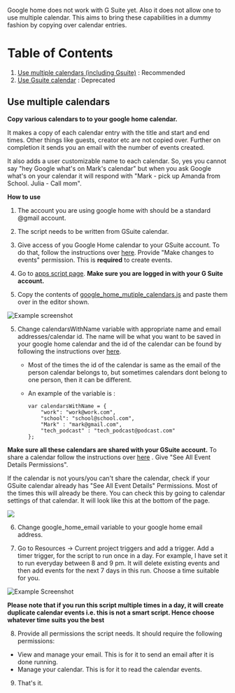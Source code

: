 Google home does not work with G Suite yet. Also it does not allow one to use multiple calendar. This aims to bring these capabilities in a dummy fashion by copying over calendar entries.

# Table of Contents
1. [Use multiple calendars (including Gsuite)](#Use-multiple-calendars) : Recommended
2. [Use Gsuite calendar](#Using-GSuite-calendar) : Deprecated

## Use multiple calendars

**Copy various calendars to to your google home calendar.**

It makes a copy of each calendar entry with the title and start and end times. Other things like guests, creator etc are not copied over. Further on completion it sends you an email with the number of events created. 

It also adds a user customizable name to each calendar. So, yes you cannot say "hey Google what's on Mark's calendar" but when you ask Google what's on your calendar it will respond with "Mark - pick up Amanda from School.  Julia - Call mom".

**How to use** 

1) The account you are using google home with should be a standard @gmail account. 

1) The script needs to be written from GSuite calendar. 

2) Give access of you Google Home calendar to your GSuite account. To do that, follow the instructions over [here](https://support.google.com/calendar/answer/37082?hl=en-GB). Provide "Make changes to events" permission. This is **required** to create events.


3) Go to [apps script page](https://script.google.com/intro). **Make sure you are logged in with your G Suite account.**

4) Copy the contents of [google_home_mutiple_calendars.js](google_home_mutiple_calendars.js)  and paste them over in the editor shown. 


![Example screenshot](img/2017-09-02-15-38-11.png)

5) Change calendarsWithName variable with appropriate name and email addresses/calendar id. The name will be what you want to be saved in your google home calendar and the id of the calendar can be found by following the instructions over [here](https://docs.simplecalendar.io/find-google-calendar-id/).
    *  Most of the times the id of the calendar is same as the email of the person calendar belongs to, but sometimes calendars dont belong to one person, then it can be different. 
    *  An example of the variable is :

        ```
        var calendarsWithName = {
            "work": "work@work.com",
            "school": "school@school.com",
            "Mark" : "mark@gmail.com",
            "tech_podcast" : "tech_podcast@podcast.com"
        };
        ```


**Make sure all these calendars are shared with your GSuite account.**  To share a calendar follow the instructions over [here](https://support.google.com/calendar/answer/37082?hl=en-GB) . Give "See All Event Details Permissions". 

If the calendar is not yours/you can't share the calendar, check if your GSuite calendar already has "See All Event Details" Permissions. Most of the times this will already be there. You can check this by going to calendar settings of that calendar. It will look like this at the bottom of the page.

![](img/2017-09-02-15-50-44.png)

6) Change google_home_email variable to your google home email address. 

7) Go to Resources -> Current project triggers and add a trigger. Add a timer trigger, for the script to run once in a day. For example, I have set it to run everyday between 8 and 9 pm. It will delete existing events and then add events for the next 7 days in this run.  Choose a time suitable for you. 

![Example Screenshot](screenshots/timer.png) 

**Please note that if you run this script multiple times in a day, it will create duplicate calendar events i.e. this is not a smart script. Hence choose whatever time suits you the best**

8) Provide all permissions the script needs. It should require the following permissions:

 - View and manage your email. This is for it to send an email after it is done running.  
 - Manage your calendar. This is for it to read the calendar events. 

9) That's it. 


